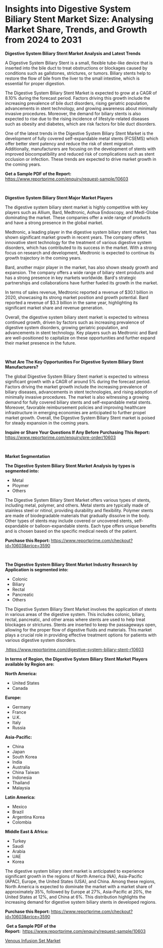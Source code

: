 <p><h1>Insights into Digestive System Biliary Stent Market Size: Analysing Market Share, Trends, and Growth from 2024 to 2031</h1></p><p><strong>Digestive System Biliary Stent Market Analysis and Latest Trends</strong></p>
<p><p>A Digestive System Biliary Stent is a small, flexible tube-like device that is inserted into the bile duct to treat obstructions or blockages caused by conditions such as gallstones, strictures, or tumors. Biliary stents help to restore the flow of bile from the liver to the small intestine, which is essential for proper digestion.</p><p>The Digestive System Biliary Stent Market is expected to grow at a CAGR of 8.10% during the forecast period. Factors driving this growth include the increasing prevalence of bile duct disorders, rising geriatric population, advancements in stent technology, and growing awareness about minimally invasive procedures. Moreover, the demand for biliary stents is also expected to rise due to the rising incidence of lifestyle-related diseases such as obesity and diabetes, which are risk factors for bile duct disorders.</p><p>One of the latest trends in the Digestive System Biliary Stent Market is the development of fully covered self-expandable metal stents (FCSEMS) which offer better stent patency and reduce the risk of stent migration. Additionally, manufacturers are focusing on the development of stents with improved biocompatibility and reduced risk of complications such as stent occlusion or infection. These trends are expected to drive market growth in the coming years.</p></p>
<p><strong>Get a Sample PDF of the Report:&nbsp;</strong> <a href="https://www.reportprime.com/enquiry/request-sample/10603">https://www.reportprime.com/enquiry/request-sample/10603</a></p>
<p>&nbsp;</p>
<p><strong>Digestive System Biliary Stent Major Market Players</strong></p>
<p><p>The digestive system biliary stent market is highly competitive with key players such as Allium, Bard, Medtronic, Aohua Endoscopy, and Medi-Globe dominating the market. These companies offer a wide range of products and have a strong presence in the global market.</p><p>Medtronic, a leading player in the digestive system biliary stent market, has shown significant market growth in recent years. The company offers innovative stent technology for the treatment of various digestive system disorders, which has contributed to its success in the market. With a strong focus on research and development, Medtronic is expected to continue its growth trajectory in the coming years.</p><p>Bard, another major player in the market, has also shown steady growth and expansion. The company offers a wide range of biliary stent products and has a strong presence in key markets worldwide. Bard's strategic partnerships and collaborations have further fueled its growth in the market.</p><p>In terms of sales revenue, Medtronic reported a revenue of $30.1 billion in 2020, showcasing its strong market position and growth potential. Bard reported a revenue of $3.3 billion in the same year, highlighting its significant market share and revenue generation.</p><p>Overall, the digestive system biliary stent market is expected to witness continued growth, driven by factors such as increasing prevalence of digestive system disorders, growing geriatric population, and advancements in stent technology. Key players such as Medtronic and Bard are well-positioned to capitalize on these opportunities and further expand their market presence in the future.</p></p>
<p>&nbsp;</p>
<p><strong>What Are The Key Opportunities For Digestive System Biliary Stent Manufacturers?</strong></p>
<p><p>The global Digestive System Biliary Stent market is expected to witness significant growth with a CAGR of around 5% during the forecast period. Factors driving the market growth include the increasing prevalence of biliary diseases, advancements in stent technologies, and rising adoption of minimally invasive procedures. The market is also witnessing a growing demand for fully covered biliary stents and self-expandable metal stents. Moreover, favorable reimbursement policies and improving healthcare infrastructure in emerging economies are anticipated to further propel market growth. Overall, the Digestive System Biliary Stent market is poised for steady expansion in the coming years.</p></p>
<p><strong>Inquire or Share Your Questions If Any Before Purchasing This Report:</strong> <a href="https://www.reportprime.com/enquiry/pre-order/10603">https://www.reportprime.com/enquiry/pre-order/10603</a></p>
<p>&nbsp;</p>
<p><strong>Market Segmentation</strong></p>
<p><strong>The Digestive System Biliary Stent Market Analysis by types is segmented into:</strong></p>
<p><ul><li>Metal</li><li>Ploymer</li><li>Others</li></ul></p>
<p><p>The Digestive System Biliary Stent Market offers various types of stents, including metal, polymer, and others. Metal stents are typically made of stainless steel or nitinol, providing durability and flexibility. Polymer stents are made of biodegradable materials that gradually dissolve in the body. Other types of stents may include covered or uncovered stents, self-expandable or balloon-expandable stents. Each type offers unique benefits and is chosen based on the specific medical needs of the patient.</p></p>
<p><strong>Purchase this Report:&nbsp;</strong><a href="https://www.reportprime.com/checkout?id=10603&price=3590">https://www.reportprime.com/checkout?id=10603&price=3590</a></p>
<p>&nbsp;</p>
<p><strong>The Digestive System Biliary Stent Market Industry Research by Application is segmented into:</strong></p>
<p><ul><li>Colonic</li><li>Biliary</li><li>Rectal</li><li>Pancreatic</li><li>Others</li></ul></p>
<p><p>The Digestive System Biliary Stent Market involves the application of stents in various areas of the digestive system. This includes colonic, biliary, rectal, pancreatic, and other areas where stents are used to help treat blockages or strictures. Stents are inserted to keep the passageways open, allowing for the proper flow of digestive fluids and materials. This market plays a crucial role in providing effective treatment options for patients with various digestive system disorders.</p></p>
<p><a href="https://www.reportprime.com/digestive-system-biliary-stent-r10603">&nbsp;https://www.reportprime.com/digestive-system-biliary-stent-r10603</a></p>
<p><strong>In terms of Region, the Digestive System Biliary Stent Market Players available by Region are:</strong></p>
<p>
    <p> <strong> North America: </strong>
        <ul>
            <li>United States</li>
            <li>Canada</li>
        </ul>
        </p> 
    <p> <strong> Europe: </strong>
        <ul>
            <li>Germany</li>
            <li>France</li>
            <li>U.K.</li>
            <li>Italy</li>
            <li>Russia</li>
        </ul>
        </p> 
    <p> <strong> Asia-Pacific: </strong>
        <ul>
            <li>China</li>
            <li>Japan</li>
            <li>South Korea</li>
            <li>India</li>
            <li>Australia</li>
            <li>China Taiwan</li>
            <li>Indonesia</li>
            <li>Thailand</li>
            <li>Malaysia</li>
        </ul>
        </p> 
    <p> <strong> Latin America: </strong>
        <ul>
            <li>Mexico</li>
            <li>Brazil</li>
            <li>Argentina Korea</li>
            <li>Colombia</li>
        </ul>
        </p> 
    <p> <strong> Middle East & Africa: </strong>
        <ul>
            <li>Turkey</li>
            <li>Saudi</li>
            <li>Arabia</li>
            <li>UAE</li>
            <li>Korea</li>
        </ul>
    </p>
    </p>
<p><p>The digestive system biliary stent market is anticipated to experience significant growth in the regions of North America (NA), Asia-Pacific (APAC), Europe, the United States (USA), and China. Among these regions, North America is expected to dominate the market with a market share of approximately 35%, followed by Europe at 27%, Asia-Pacific at 20%, the United States at 12%, and China at 6%. This distribution highlights the increasing demand for digestive system biliary stents in developed regions.</p></p>
<p><strong>Purchase this Report: </strong><a href="https://www.reportprime.com/checkout?id=10603&price=3590">https://www.reportprime.com/checkout?id=10603&price=3590</a></p>
<p>&nbsp;<strong>Get a Sample PDF of the Report:&nbsp;&nbsp;</strong><a href="https://www.reportprime.com/enquiry/request-sample/10603">https://www.reportprime.com/enquiry/request-sample/10603</a></p>
<p><strong></strong></p>
<p><p><a href="https://github.com/riwar777/Market-Research-Report-List-2/blob/main/venous-infusion-set-market.md">Venous Infusion Set Market</a></p></p>